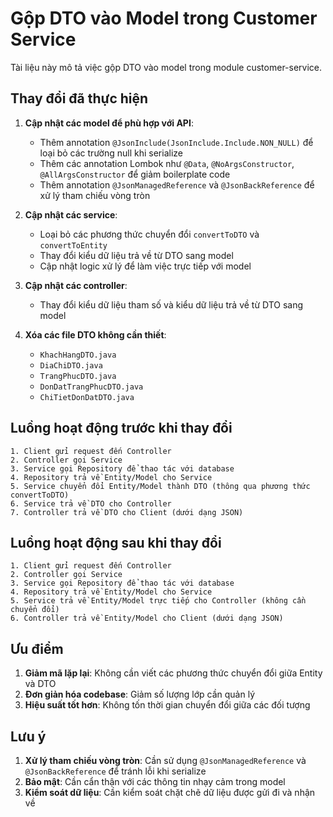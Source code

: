 # Gộp DTO vào Model trong Customer Service

Tài liệu này mô tả việc gộp DTO vào model trong module customer-service.

## Thay đổi đã thực hiện

1. **Cập nhật các model để phù hợp với API**:
   - Thêm annotation `@JsonInclude(JsonInclude.Include.NON_NULL)` để loại bỏ các trường null khi serialize
   - Thêm các annotation Lombok như `@Data`, `@NoArgsConstructor`, `@AllArgsConstructor` để giảm boilerplate code
   - Thêm annotation `@JsonManagedReference` và `@JsonBackReference` để xử lý tham chiếu vòng tròn

2. **Cập nhật các service**:
   - Loại bỏ các phương thức chuyển đổi `convertToDTO` và `convertToEntity`
   - Thay đổi kiểu dữ liệu trả về từ DTO sang model
   - Cập nhật logic xử lý để làm việc trực tiếp với model

3. **Cập nhật các controller**:
   - Thay đổi kiểu dữ liệu tham số và kiểu dữ liệu trả về từ DTO sang model

4. **Xóa các file DTO không cần thiết**:
   - `KhachHangDTO.java`
   - `DiaChiDTO.java`
   - `TrangPhucDTO.java`
   - `DonDatTrangPhucDTO.java`
   - `ChiTietDonDatDTO.java`

## Luồng hoạt động trước khi thay đổi

```
1. Client gửi request đến Controller
2. Controller gọi Service
3. Service gọi Repository để thao tác với database
4. Repository trả về Entity/Model cho Service
5. Service chuyển đổi Entity/Model thành DTO (thông qua phương thức convertToDTO)
6. Service trả về DTO cho Controller
7. Controller trả về DTO cho Client (dưới dạng JSON)
```

## Luồng hoạt động sau khi thay đổi

```
1. Client gửi request đến Controller
2. Controller gọi Service
3. Service gọi Repository để thao tác với database
4. Repository trả về Entity/Model cho Service
5. Service trả về Entity/Model trực tiếp cho Controller (không cần chuyển đổi)
6. Controller trả về Entity/Model cho Client (dưới dạng JSON)
```

## Ưu điểm

1. **Giảm mã lặp lại**: Không cần viết các phương thức chuyển đổi giữa Entity và DTO
2. **Đơn giản hóa codebase**: Giảm số lượng lớp cần quản lý
3. **Hiệu suất tốt hơn**: Không tốn thời gian chuyển đổi giữa các đối tượng

## Lưu ý

1. **Xử lý tham chiếu vòng tròn**: Cần sử dụng `@JsonManagedReference` và `@JsonBackReference` để tránh lỗi khi serialize
2. **Bảo mật**: Cần cẩn thận với các thông tin nhạy cảm trong model
3. **Kiểm soát dữ liệu**: Cần kiểm soát chặt chẽ dữ liệu được gửi đi và nhận về
